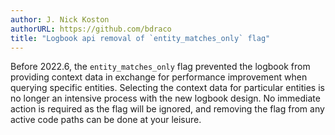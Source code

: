 ```yaml
---
author: J. Nick Koston
authorURL: https://github.com/bdraco
title: "Logbook api removal of `entity_matches_only` flag"
---
```


Before 2022.6, the `entity_matches_only` flag prevented the logbook from providing context data in exchange for performance improvement when querying specific entities. Selecting the context data for particular entities is no longer an intensive process with the new logbook design. No immediate action is required as the flag will be ignored, and removing the flag from any active code paths can be done at your leisure.